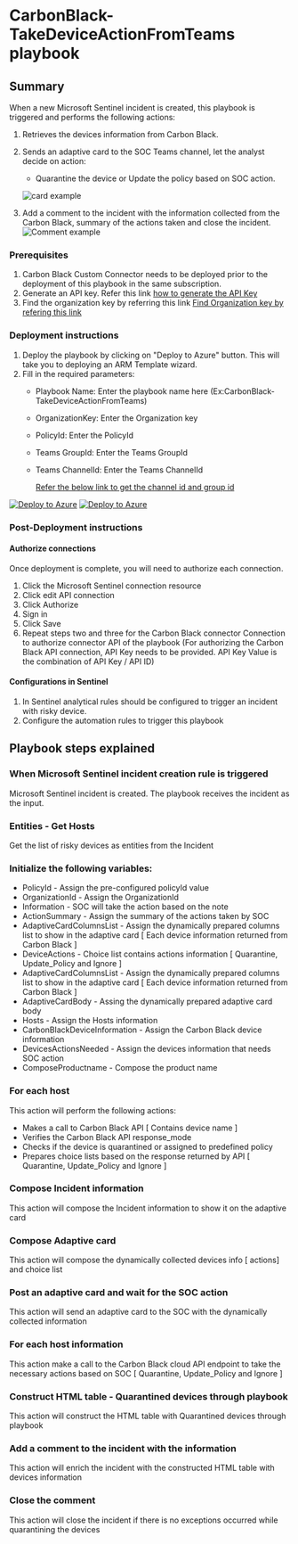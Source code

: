 # CarbonBlack-TakeDeviceActionFromTeams playbook
 
 ## Summary

 When a new Microsoft Sentinel incident is created, this playbook is triggered and performs the following actions:

 1. Retrieves the devices information from Carbon Black.
 2. Sends an adaptive card to the SOC Teams channel, let the analyst decide on action:
    - Quarantine the device or Update the policy based on SOC action.

    ![card example](./images/adaptiveCard.png)

 3. Add a comment to the incident with the information collected from the Carbon Black, summary of the actions taken and close the incident.
     ![Comment example](./images/Incident_Comment.png)


### Prerequisites

1. Carbon Black Custom Connector needs to be deployed prior to the deployment of this playbook in the same subscription.
2. Generate an API key. Refer this link [ how to generate the API Key](https://developer.carbonblack.com/reference/carbon-black-cloud/authentication/#creating-an-api-key)
3. Find the organization key by referring this link [ Find Organization key by refering this link ](https://developer.carbonblack.com/reference/carbon-black-cloud/authentication/#creating-an-api-key)

### Deployment instructions

1. Deploy the playbook by clicking on "Deploy to Azure" button. This will take you to deploying an ARM Template wizard.
2. Fill in the required parameters:
   - Playbook Name: Enter the playbook name here (Ex:CarbonBlack-TakeDeviceActionFromTeams)
   - OrganizationKey: Enter the Organization key
   - PolicyId: Enter the PolicyId
   - Teams GroupId: Enter the Teams GroupId
   - Teams ChannelId: Enter the Teams ChannelId
  
      [Refer the below link to get the channel id and group id](https://docs.microsoft.com/powershell/module/teams/get-teamchannel?view=teams-ps)
  
[![Deploy to Azure](https://aka.ms/deploytoazurebutton)](https://portal.azure.com/#create/Microsoft.Template/uri/https%3A%2F%2Fraw.githubusercontent.com%2Fjoelst%2FAzure-Sentinel%2Fhv%2FPlaybooks%2FCarbonBlack%2FSolutions%2FCarbonBlack-TakeDeviceActionFromTeams%2Fazuredeploy.json) [![Deploy to Azure](https://aka.ms/deploytoazuregovbutton)](https://portal.azure.us/#create/Microsoft.Template/uri/https%3A%2F%2Fraw.githubusercontent.com%2Fjoelst%2FAzure-Sentinel%2Fhv%2FSolutions%2FCarbonBlack%2FPlaybooks%2FCarbonBlack-TakeDeviceActionFromTeams%2Fazuredeploy.json)


### Post-Deployment instructions

#### Authorize connections

Once deployment is complete, you will need to authorize each connection.

1. Click the Microsoft Sentinel connection resource
2. Click edit API connection
3. Click Authorize
4. Sign in
5. Click Save
6. Repeat steps two and three for the Carbon Black connector Connection to authorize connector API of the playbook (For authorizing the Carbon Black API connection, API Key needs to be provided. API Key Value is the combination of API Key / API ID)
#### Configurations in Sentinel

1. In Sentinel analytical rules should be configured to trigger an incident with risky device.
2. Configure the automation rules to trigger this playbook

## Playbook steps explained

### When Microsoft Sentinel incident creation rule is triggered

Microsoft Sentinel incident is created. The playbook receives the incident as the input.

### Entities - Get Hosts

Get the list of risky devices as entities from the Incident

### Initialize the following variables:

- PolicyId - Assign the pre-configured policyId value
- OrganizationId - Assign the OrganizationId
- Information - SOC will take the action based on the note
- ActionSummary - Assign the summary of the actions taken by SOC
- AdaptiveCardColumnsList - Assign the dynamically prepared columns list to show in the adaptive card [ Each device information returned from Carbon Black ]
- DeviceActions - Choice list contains actions information [ Quarantine, Update_Policy and Ignore ]
- AdaptiveCardColumnsList - Assign the dynamically prepared columns list to show in the adaptive card [ Each device information returned from Carbon Black ]
- AdaptiveCardBody - Assing the dynamically prepared adaptive card body
- Hosts - Assign the Hosts information 
- CarbonBlackDeviceInformation - Assign the Carbon Black device information
- DevicesActionsNeeded - Assign the devices information that needs SOC action
- ComposeProductname - Compose the product name

### For each host

This action will perform the following actions:

- Makes a call to Carbon Black API [ Contains device name ]
- Verifies the Carbon Black API response_mode
- Checks if the device is quarantined or assigned to predefined policy
- Prepares choice lists based on the response returned by API [ Quarantine, Update_Policy and Ignore ]

### Compose Incident information

This action will compose the Incident information to show it on the adaptive card

### Compose Adaptive card

This action will compose the dynamically collected devices info [ actions] and choice list

### Post an adaptive card and wait for the SOC action

This action will send an adaptive card to the SOC with the dynamically collected information

### For each host information

This action make a call to the Carbon Black cloud API endpoint to take the necessary actions based on SOC [ Quarantine, Update_Policy and Ignore ]

### Construct HTML table - Quarantined devices through playbook

This action will construct the HTML table with Quarantined devices through playbook

### Add a comment to the incident with the information

This action will enrich the incident with the constructed HTML table with devices information

### Close the comment

This action will close the incident if there is no exceptions occurred while quarantining the devices
